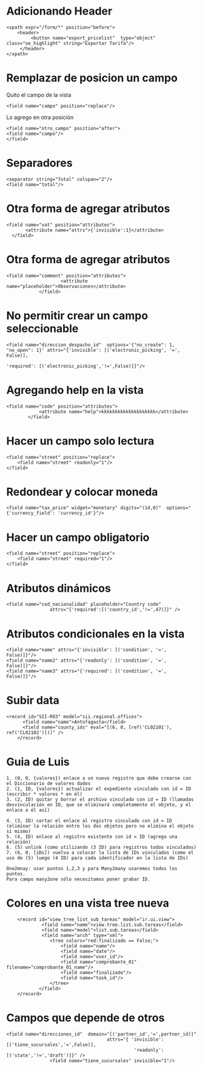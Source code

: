 # Adicionando Header
```
<xpath expr="/form/*" position="before">
    <header>
         <button name="export_pricelist"  type="object" class="oe_highlight" string="Exportar Tarifa"/>
     </header>
</xpath>
 ```

# Remplazar de posicion un campo

Quito el campo de la vista

```
<field name="campo" position="replace"/>
```

Lo agrego en otra posición
```
<field name="otro_campo" position="after">
<field name="campo"/>
</field>
```

# Separadores
```
<separator string="Total" colspan="2"/>
<field name="total"/>
```

# Otra forma de agregar atributos
```
<field name="vat" position="attributes">
       <attribute name="attrs">{'invisible':1}</attribute>
  </field>
```  


# Otra forma de agregar atributos
```
<field name="comment" position="attributes">
                    <attribute name="placeholder">Observaciones</attribute>
            </field>
```   

# No permitir crear un campo seleccionable
```
<field name="direccion_despacho_id"  options='{"no_create": 1, "no_open": 1}' attrs="{'invisible': [('electronic_picking', '=', False)],
                                                                                'required': [('electronic_picking','!=',False)]}"/>
```                                                                                

# Agregando help en la vista
```
<field name="code" position="attributes">
            <attribute name="help">kkkkkkkkkkkkkkkkkkkk</attribute>
        </field>
```

# Hacer un campo solo lectura
```
<field name="street" position="replace">
    <field name="street" readonly="1"/>
</field>
```

# Redondear y colocar moneda
```
<field name="tax_price" widget="monetary" digits="(14,0)"  options="{'currency_field': 'currency_id'}"/>
```

# Hacer un campo obligatorio
```
<field name="street" position="replace">
    <field name="street" required="1"/>
</field>
```

# Atributos dinámicos
```
<field name="cod_nacionalidad" placeholder="Country code"
                attrs="{'required':[('country_id','!=',47)]}" />

```

#  Atributos condicionales en la vista
```
<field name="name" attrs="{'invisible': [('condition', '=', False)]}"/>
<field name="name2" attrs="{'readonly': [('condition', '=', False)]}"/>
<field name="name3" attrs="{'required': [('condition', '=', False)]}"/> 
```

# Subir data
```
<record id="SII-RO3" model="sii.regional.offices">
      <field name="name">Antofagasta</field>
      <field name="county_ids" eval="[(6, 0, [ref('CL02101'), ref('CL02102')])]" />
    </record>
```
# Guia de Luis
```
1. (0, 0, {valores}) enlace a un nuevo registro que debe crearse con el Diccionario de valores dados
2. (1, ID, {valores}) actualizar el expediente vinculado con id = ID (escribir * valores * en él)
3. (2, ID) quitar y borrar el archivo vinculado con id = ID (llamadas desvinculación en ID, que se eliminará completamente el objeto, y el enlace a él así)

4. (3, ID) cortar el enlace al registro vinculado con id = ID (eliminar la relación entre los dos objetos pero no elimina el objeto sí mismo)
5. (4, ID) enlace al registro existente con id = ID (agrega una relación)
6. (5) unlink (como utilizando (3 ID) para registros todos vinculados)
7. (6, 0, [iDs]) vuelva a colocar la lista de IDs vinculados (como el uso de (5) luego (4 ID) para cada identificador en la lista de IDs)

One2mnay: usar puntos 1,2,3 y para Many2many usaremos todos los puntos.
Para campo many2one sólo necesitamos poner grabar ID.
```
# Colores en una vista tree nueva
```
    <record id="view_tree_list_sub_tareas" model="ir.ui.view">
             <field name="name">view.tree.list.sub.tareas</field>
             <field name="model">list.sub.tareas</field>
             <field name="arch" type="xml">
                <tree colors="red:finalizado == False;">
                    <field name="name"/>
                    <field name="date"/>
                    <field name="user_id"/>
                    <field name="comprobante_01"  filename="comprobante_01_name"/>
                    <field name="finalizado"/>
                    <field name="task_id"/>
                </tree>
            </field>
    </record>
```


# Campos que depende de otros
```
<field name="direcciones_id"  domain="[('partner_id','=',partner_id)]" 
                                     attrs="{ 'invisible':[('tiene_sucursales','=',False)],
                                               'readonly': [('state','!=','draft')]}" />
                <field name="tiene_sucursales" invisible="1"/>
                
```







